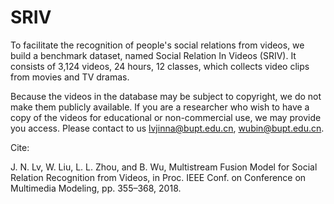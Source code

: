 # SRIV

To facilitate the recognition of people's social relations from videos, we build a benchmark dataset, named  Social Relation In Videos (SRIV). It consists of 3,124 videos, 24 hours, 12 classes, which collects video clips from movies and TV dramas.

Because the videos in the database may be subject to copyright, we do not make them publicly available. If you are a researcher who wish to have a copy of the videos for educational or non-commercial use, we may provide you access. Please contact to us lvjinna@bupt.edu.cn, wubin@bupt.edu.cn.

Cite:

J. N. Lv, W. Liu, L. L. Zhou, and B. Wu, Multistream Fusion Model for Social Relation Recognition from Videos, in Proc. IEEE Conf. on Conference on Multimedia Modeling, pp. 355–368, 2018.
